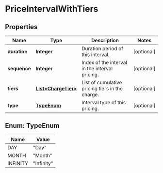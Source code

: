 

# PriceIntervalWithTiers


## Properties

| Name | Type | Description | Notes |
|------------ | ------------- | ------------- | -------------|
|**duration** | **Integer** | Duration period of this interval.  |  [optional] |
|**sequence** | **Integer** | Index of the interval in the interval pricing.  |  [optional] |
|**tiers** | [**List&lt;ChargeTier&gt;**](ChargeTier.md) | List of cumulative pricing tiers in the charge.  |  [optional] |
|**type** | [**TypeEnum**](#TypeEnum) | Interval type of this pricing.  |  [optional] |



## Enum: TypeEnum

| Name | Value |
|---- | -----|
| DAY | &quot;Day&quot; |
| MONTH | &quot;Month&quot; |
| INFINITY | &quot;Infinity&quot; |



